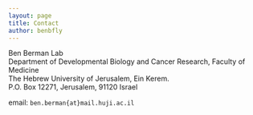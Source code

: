 ```yaml
---
layout: page
title: Contact
author: benbfly
---
```


Ben Berman Lab  
Department of Developmental Biology and Cancer Research, Faculty of Medicine  
The Hebrew University of Jerusalem, Ein Kerem.  
P.O. Box 12271, Jerusalem, 91120 Israel  


email: `ben.berman{at}mail.huji.ac.il`
